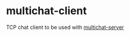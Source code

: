 # multichat-client

TCP chat client to be used with [multichat-server](https://github.com/bonsers/multichat-server)
